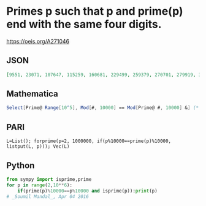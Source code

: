 # Primes p such that p and prime\(p\) end with the same four digits\.
https://oeis.org/A271046
## JSON
```JSON
[9551, 23071, 107647, 115259, 160681, 229499, 259379, 270701, 279919, 301649, 321221, 352543, 375341, 402049, 411683, 422621, 526963, 654413, 667559, 692647, 745981, 755143, 761731, 805523, 816691, 875107, 968819, 1069561, 1117603, 1143091, 1182487, 1199683]
```
## Mathematica
```Mathematica
Select[Prime@ Range[10^5], Mod[#, 10000] == Mod[Prime@ #, 10000] &] (* _Michael De Vlieger_, Mar 29 2016 *)
```
## PARI
```PARI
L=List(); forprime(p=2, 1000000, if(p%10000==prime(p)%10000, listput(L, p))); Vec(L)
```
## Python
```Python
from sympy import isprime,prime
for p in range(2,10**6):
    if(prime(p)%10000==p%10000 and isprime(p)):print(p)
# _Soumil Mandal_, Apr 04 2016
```
